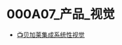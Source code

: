 # 000A07_产品_视觉
- [📺贝加莱集成系统性视觉](https://app9qg8os8w3630.pc.xiaoe-tech.com/p/t_pc/course_pc_detail/video/v_5d5ba3a215b6a_0xLzvcuI)